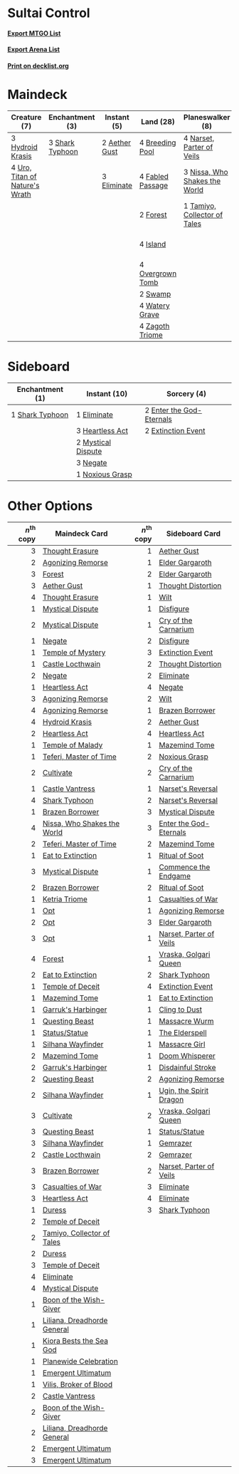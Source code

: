# Sultai Control

#### [Export MTGO List](../collection/Sultai%20Control/Sultai%20Control.txt)
#### [Export Arena List](../collection/Sultai%20Control/Sultai%20Control_arena.txt)
#### [Print on decklist.org](http://decklist.org/?deckmain=2%09Aether%20Gust%0A1%09Agonizing%20Remorse%0A4%09Breeding%20Pool%0A2%09Casualties%20of%20War%0A1%09Cultivate%0A3%09Eliminate%0A3%09Extinction%20Event%0A4%09Fabled%20Passage%0A2%09Forest%0A3%09Hydroid%20Krasis%0A4%09Island%0A4%09Narset,%20Parter%20of%20Veils%0A3%09Nissa,%20Who%20Shakes%20the%20World%0A4%09Overgrown%20Tomb%0A3%09Shark%20Typhoon%0A2%09Swamp%0A1%09Tamiyo,%20Collector%20of%20Tales%0A2%09Thought%20Erasure%0A4%09Uro,%20Titan%20of%20Nature's%20Wrath%0A4%09Watery%20Grave%0A4%09Zagoth%20Triome&deckside=1%09Eliminate%0A2%09Enter%20the%20God-Eternals%0A2%09Extinction%20Event%0A3%09Heartless%20Act%0A2%09Mystical%20Dispute%0A3%09Negate%0A1%09Noxious%20Grasp%0A1%09Shark%20Typhoon)
# Maindeck

|                                              Creature (7)                                               |                                     Enchantment (3)                                      |                                      Instant (5)                                       |                                         Land (28)                                         |                                            Planeswalker (8)                                            |                                         Sorcery (9)                                          |
|---------------------------------------------------------------------------------------------------------|------------------------------------------------------------------------------------------|----------------------------------------------------------------------------------------|-------------------------------------------------------------------------------------------|--------------------------------------------------------------------------------------------------------|----------------------------------------------------------------------------------------------|
|3 [Hydroid Krasis](http://gatherer.wizards.com/Pages/Card/Details.aspx?multiverseid=457327)              |3 [Shark Typhoon](http://gatherer.wizards.com/Pages/Card/Details.aspx?multiverseid=479587)|2 [Aether Gust](http://gatherer.wizards.com/Pages/Card/Details.aspx?multiverseid=466796)|4 [Breeding Pool](http://gatherer.wizards.com/Pages/Card/Details.aspx?multiverseid=97088)  |4 [Narset, Parter of Veils](http://gatherer.wizards.com/Pages/Card/Details.aspx?multiverseid=460988)    |1 [Agonizing Remorse](http://gatherer.wizards.com/Pages/Card/Details.aspx?multiverseid=476334)|
|4 [Uro, Titan of Nature's Wrath](http://gatherer.wizards.com/Pages/Card/Details.aspx?multiverseid=476480)|                                                                                          |3 [Eliminate](http://gatherer.wizards.com/Pages/Card/Details.aspx?multiverseid=485420)  |4 [Fabled Passage](http://gatherer.wizards.com/Pages/Card/Details.aspx?multiverseid=473206)|3 [Nissa, Who Shakes the World](http://gatherer.wizards.com/Pages/Card/Details.aspx?multiverseid=461096)|2 [Casualties of War](http://gatherer.wizards.com/Pages/Card/Details.aspx?multiverseid=461114)|
|                                                                                                         |                                                                                          |                                                                                        |2 [Forest](http://gatherer.wizards.com/Pages/Card/Details.aspx?multiverseid=439860)        |1 [Tamiyo, Collector of Tales](http://gatherer.wizards.com/Pages/Card/Details.aspx?multiverseid=461147) |1 [Cultivate](http://gatherer.wizards.com/Pages/Card/Details.aspx?multiverseid=442154)        |
|                                                                                                         |                                                                                          |                                                                                        |4 [Island](http://gatherer.wizards.com/Pages/Card/Details.aspx?multiverseid=439857)        |                                                                                                        |3 [Extinction Event](http://gatherer.wizards.com/Pages/Card/Details.aspx?multiverseid=479608) |
|                                                                                                         |                                                                                          |                                                                                        |4 [Overgrown Tomb](http://gatherer.wizards.com/Pages/Card/Details.aspx?multiverseid=405103)|                                                                                                        |2 [Thought Erasure](http://gatherer.wizards.com/Pages/Card/Details.aspx?multiverseid=452956)  |
|                                                                                                         |                                                                                          |                                                                                        |2 [Swamp](http://gatherer.wizards.com/Pages/Card/Details.aspx?multiverseid=439858)         |                                                                                                        |                                                                                              |
|                                                                                                         |                                                                                          |                                                                                        |4 [Watery Grave](http://gatherer.wizards.com/Pages/Card/Details.aspx?multiverseid=405114)  |                                                                                                        |                                                                                              |
|                                                                                                         |                                                                                          |                                                                                        |4 [Zagoth Triome](http://gatherer.wizards.com/Pages/Card/Details.aspx?multiverseid=479779) |                                                                                                        |                                                                                              |


# Sideboard

|                                     Enchantment (1)                                      |                                        Instant (10)                                         |                                            Sorcery (4)                                            |
|------------------------------------------------------------------------------------------|---------------------------------------------------------------------------------------------|---------------------------------------------------------------------------------------------------|
|1 [Shark Typhoon](http://gatherer.wizards.com/Pages/Card/Details.aspx?multiverseid=479587)|1 [Eliminate](http://gatherer.wizards.com/Pages/Card/Details.aspx?multiverseid=485420)       |2 [Enter the God-Eternals](http://gatherer.wizards.com/Pages/Card/Details.aspx?multiverseid=461123)|
|                                                                                          |3 [Heartless Act](http://gatherer.wizards.com/Pages/Card/Details.aspx?multiverseid=479611)   |2 [Extinction Event](http://gatherer.wizards.com/Pages/Card/Details.aspx?multiverseid=479608)      |
|                                                                                          |2 [Mystical Dispute](http://gatherer.wizards.com/Pages/Card/Details.aspx?multiverseid=473020)|                                                                                                   |
|                                                                                          |3 [Negate](http://gatherer.wizards.com/Pages/Card/Details.aspx?multiverseid=423707)          |                                                                                                   |
|                                                                                          |1 [Noxious Grasp](http://gatherer.wizards.com/Pages/Card/Details.aspx?multiverseid=466864)   |                                                                                                   |


# Other Options

|*n*<sup>th</sup> copy|                                            Maindeck Card                                             |*n*<sup>th</sup> copy|                                          Sideboard Card                                          |
|--------------------:|------------------------------------------------------------------------------------------------------|--------------------:|--------------------------------------------------------------------------------------------------|
|                    3|[Thought Erasure](http://gatherer.wizards.com/Pages/Card/Details.aspx?multiverseid=452956)            |                    1|[Aether Gust](http://gatherer.wizards.com/Pages/Card/Details.aspx?multiverseid=466796)            |
|                    2|[Agonizing Remorse](http://gatherer.wizards.com/Pages/Card/Details.aspx?multiverseid=476334)          |                    1|[Elder Gargaroth](http://gatherer.wizards.com/Pages/Card/Details.aspx?multiverseid=485502)        |
|                    3|[Forest](http://gatherer.wizards.com/Pages/Card/Details.aspx?multiverseid=439860)                     |                    2|[Elder Gargaroth](http://gatherer.wizards.com/Pages/Card/Details.aspx?multiverseid=485502)        |
|                    3|[Aether Gust](http://gatherer.wizards.com/Pages/Card/Details.aspx?multiverseid=466796)                |                    1|[Thought Distortion](http://gatherer.wizards.com/Pages/Card/Details.aspx?multiverseid=466871)     |
|                    4|[Thought Erasure](http://gatherer.wizards.com/Pages/Card/Details.aspx?multiverseid=452956)            |                    1|[Wilt](http://gatherer.wizards.com/Pages/Card/Details.aspx?multiverseid=479696)                   |
|                    1|[Mystical Dispute](http://gatherer.wizards.com/Pages/Card/Details.aspx?multiverseid=473020)           |                    1|[Disfigure](http://gatherer.wizards.com/Pages/Card/Details.aspx?multiverseid=442076)              |
|                    2|[Mystical Dispute](http://gatherer.wizards.com/Pages/Card/Details.aspx?multiverseid=473020)           |                    1|[Cry of the Carnarium](http://gatherer.wizards.com/Pages/Card/Details.aspx?multiverseid=457214)   |
|                    1|[Negate](http://gatherer.wizards.com/Pages/Card/Details.aspx?multiverseid=423707)                     |                    2|[Disfigure](http://gatherer.wizards.com/Pages/Card/Details.aspx?multiverseid=442076)              |
|                    1|[Temple of Mystery](http://gatherer.wizards.com/Pages/Card/Details.aspx?multiverseid=373571)          |                    3|[Extinction Event](http://gatherer.wizards.com/Pages/Card/Details.aspx?multiverseid=479608)       |
|                    1|[Castle Locthwain](http://gatherer.wizards.com/Pages/Card/Details.aspx?multiverseid=473203)           |                    2|[Thought Distortion](http://gatherer.wizards.com/Pages/Card/Details.aspx?multiverseid=466871)     |
|                    2|[Negate](http://gatherer.wizards.com/Pages/Card/Details.aspx?multiverseid=423707)                     |                    2|[Eliminate](http://gatherer.wizards.com/Pages/Card/Details.aspx?multiverseid=485420)              |
|                    1|[Heartless Act](http://gatherer.wizards.com/Pages/Card/Details.aspx?multiverseid=479611)              |                    4|[Negate](http://gatherer.wizards.com/Pages/Card/Details.aspx?multiverseid=423707)                 |
|                    3|[Agonizing Remorse](http://gatherer.wizards.com/Pages/Card/Details.aspx?multiverseid=476334)          |                    2|[Wilt](http://gatherer.wizards.com/Pages/Card/Details.aspx?multiverseid=479696)                   |
|                    4|[Agonizing Remorse](http://gatherer.wizards.com/Pages/Card/Details.aspx?multiverseid=476334)          |                    1|[Brazen Borrower](http://gatherer.wizards.com/Pages/Card/Details.aspx?multiverseid=473001)        |
|                    4|[Hydroid Krasis](http://gatherer.wizards.com/Pages/Card/Details.aspx?multiverseid=457327)             |                    2|[Aether Gust](http://gatherer.wizards.com/Pages/Card/Details.aspx?multiverseid=466796)            |
|                    2|[Heartless Act](http://gatherer.wizards.com/Pages/Card/Details.aspx?multiverseid=479611)              |                    4|[Heartless Act](http://gatherer.wizards.com/Pages/Card/Details.aspx?multiverseid=479611)          |
|                    1|[Temple of Malady](http://gatherer.wizards.com/Pages/Card/Details.aspx?multiverseid=380515)           |                    1|[Mazemind Tome](http://gatherer.wizards.com/Pages/Card/Details.aspx?multiverseid=485555)          |
|                    1|[Teferi, Master of Time](http://gatherer.wizards.com/Pages/Card/Details.aspx?multiverseid=489165)     |                    2|[Noxious Grasp](http://gatherer.wizards.com/Pages/Card/Details.aspx?multiverseid=466864)          |
|                    2|[Cultivate](http://gatherer.wizards.com/Pages/Card/Details.aspx?multiverseid=442154)                  |                    2|[Cry of the Carnarium](http://gatherer.wizards.com/Pages/Card/Details.aspx?multiverseid=457214)   |
|                    1|[Castle Vantress](http://gatherer.wizards.com/Pages/Card/Details.aspx?multiverseid=473204)            |                    1|[Narset's Reversal](http://gatherer.wizards.com/Pages/Card/Details.aspx?multiverseid=460989)      |
|                    4|[Shark Typhoon](http://gatherer.wizards.com/Pages/Card/Details.aspx?multiverseid=479587)              |                    2|[Narset's Reversal](http://gatherer.wizards.com/Pages/Card/Details.aspx?multiverseid=460989)      |
|                    1|[Brazen Borrower](http://gatherer.wizards.com/Pages/Card/Details.aspx?multiverseid=473001)            |                    3|[Mystical Dispute](http://gatherer.wizards.com/Pages/Card/Details.aspx?multiverseid=473020)       |
|                    4|[Nissa, Who Shakes the World](http://gatherer.wizards.com/Pages/Card/Details.aspx?multiverseid=461096)|                    3|[Enter the God-Eternals](http://gatherer.wizards.com/Pages/Card/Details.aspx?multiverseid=461123) |
|                    2|[Teferi, Master of Time](http://gatherer.wizards.com/Pages/Card/Details.aspx?multiverseid=489165)     |                    2|[Mazemind Tome](http://gatherer.wizards.com/Pages/Card/Details.aspx?multiverseid=485555)          |
|                    1|[Eat to Extinction](http://gatherer.wizards.com/Pages/Card/Details.aspx?multiverseid=476341)          |                    1|[Ritual of Soot](http://gatherer.wizards.com/Pages/Card/Details.aspx?multiverseid=452834)         |
|                    3|[Mystical Dispute](http://gatherer.wizards.com/Pages/Card/Details.aspx?multiverseid=473020)           |                    1|[Commence the Endgame](http://gatherer.wizards.com/Pages/Card/Details.aspx?multiverseid=460972)   |
|                    2|[Brazen Borrower](http://gatherer.wizards.com/Pages/Card/Details.aspx?multiverseid=473001)            |                    2|[Ritual of Soot](http://gatherer.wizards.com/Pages/Card/Details.aspx?multiverseid=452834)         |
|                    1|[Ketria Triome](http://gatherer.wizards.com/Pages/Card/Details.aspx?multiverseid=479770)              |                    1|[Casualties of War](http://gatherer.wizards.com/Pages/Card/Details.aspx?multiverseid=461114)      |
|                    1|[Opt](http://gatherer.wizards.com/Pages/Card/Details.aspx?multiverseid=442948)                        |                    1|[Agonizing Remorse](http://gatherer.wizards.com/Pages/Card/Details.aspx?multiverseid=476334)      |
|                    2|[Opt](http://gatherer.wizards.com/Pages/Card/Details.aspx?multiverseid=442948)                        |                    3|[Elder Gargaroth](http://gatherer.wizards.com/Pages/Card/Details.aspx?multiverseid=485502)        |
|                    3|[Opt](http://gatherer.wizards.com/Pages/Card/Details.aspx?multiverseid=442948)                        |                    1|[Narset, Parter of Veils](http://gatherer.wizards.com/Pages/Card/Details.aspx?multiverseid=460988)|
|                    4|[Forest](http://gatherer.wizards.com/Pages/Card/Details.aspx?multiverseid=439860)                     |                    1|[Vraska, Golgari Queen](http://gatherer.wizards.com/Pages/Card/Details.aspx?multiverseid=452963)  |
|                    2|[Eat to Extinction](http://gatherer.wizards.com/Pages/Card/Details.aspx?multiverseid=476341)          |                    2|[Shark Typhoon](http://gatherer.wizards.com/Pages/Card/Details.aspx?multiverseid=479587)          |
|                    1|[Temple of Deceit](http://gatherer.wizards.com/Pages/Card/Details.aspx?multiverseid=373734)           |                    4|[Extinction Event](http://gatherer.wizards.com/Pages/Card/Details.aspx?multiverseid=479608)       |
|                    1|[Mazemind Tome](http://gatherer.wizards.com/Pages/Card/Details.aspx?multiverseid=485555)              |                    1|[Eat to Extinction](http://gatherer.wizards.com/Pages/Card/Details.aspx?multiverseid=476341)      |
|                    1|[Garruk's Harbinger](http://gatherer.wizards.com/Pages/Card/Details.aspx?multiverseid=485508)         |                    1|[Cling to Dust](http://gatherer.wizards.com/Pages/Card/Details.aspx?multiverseid=476338)          |
|                    1|[Questing Beast](http://gatherer.wizards.com/Pages/Card/Details.aspx?multiverseid=473133)             |                    1|[Massacre Wurm](http://gatherer.wizards.com/Pages/Card/Details.aspx?multiverseid=214044)          |
|                    1|[Status/Statue](http://gatherer.wizards.com/Pages/Card/Details.aspx?multiverseid=452980)              |                    1|[The Elderspell](http://gatherer.wizards.com/Pages/Card/Details.aspx?multiverseid=461016)         |
|                    1|[Silhana Wayfinder](http://gatherer.wizards.com/Pages/Card/Details.aspx?multiverseid=489413)          |                    1|[Massacre Girl](http://gatherer.wizards.com/Pages/Card/Details.aspx?multiverseid=461026)          |
|                    2|[Mazemind Tome](http://gatherer.wizards.com/Pages/Card/Details.aspx?multiverseid=485555)              |                    1|[Doom Whisperer](http://gatherer.wizards.com/Pages/Card/Details.aspx?multiverseid=452819)         |
|                    2|[Garruk's Harbinger](http://gatherer.wizards.com/Pages/Card/Details.aspx?multiverseid=485508)         |                    1|[Disdainful Stroke](http://gatherer.wizards.com/Pages/Card/Details.aspx?multiverseid=420705)      |
|                    2|[Questing Beast](http://gatherer.wizards.com/Pages/Card/Details.aspx?multiverseid=473133)             |                    2|[Agonizing Remorse](http://gatherer.wizards.com/Pages/Card/Details.aspx?multiverseid=476334)      |
|                    2|[Silhana Wayfinder](http://gatherer.wizards.com/Pages/Card/Details.aspx?multiverseid=489413)          |                    1|[Ugin, the Spirit Dragon](http://gatherer.wizards.com/Pages/Card/Details.aspx?multiverseid=391948)|
|                    3|[Cultivate](http://gatherer.wizards.com/Pages/Card/Details.aspx?multiverseid=442154)                  |                    2|[Vraska, Golgari Queen](http://gatherer.wizards.com/Pages/Card/Details.aspx?multiverseid=452963)  |
|                    3|[Questing Beast](http://gatherer.wizards.com/Pages/Card/Details.aspx?multiverseid=473133)             |                    1|[Status/Statue](http://gatherer.wizards.com/Pages/Card/Details.aspx?multiverseid=452980)          |
|                    3|[Silhana Wayfinder](http://gatherer.wizards.com/Pages/Card/Details.aspx?multiverseid=489413)          |                    1|[Gemrazer](http://gatherer.wizards.com/Pages/Card/Details.aspx?multiverseid=479675)               |
|                    2|[Castle Locthwain](http://gatherer.wizards.com/Pages/Card/Details.aspx?multiverseid=473203)           |                    2|[Gemrazer](http://gatherer.wizards.com/Pages/Card/Details.aspx?multiverseid=479675)               |
|                    3|[Brazen Borrower](http://gatherer.wizards.com/Pages/Card/Details.aspx?multiverseid=473001)            |                    2|[Narset, Parter of Veils](http://gatherer.wizards.com/Pages/Card/Details.aspx?multiverseid=460988)|
|                    3|[Casualties of War](http://gatherer.wizards.com/Pages/Card/Details.aspx?multiverseid=461114)          |                    3|[Eliminate](http://gatherer.wizards.com/Pages/Card/Details.aspx?multiverseid=485420)              |
|                    3|[Heartless Act](http://gatherer.wizards.com/Pages/Card/Details.aspx?multiverseid=479611)              |                    4|[Eliminate](http://gatherer.wizards.com/Pages/Card/Details.aspx?multiverseid=485420)              |
|                    1|[Duress](http://gatherer.wizards.com/Pages/Card/Details.aspx?multiverseid=14557)                      |                    3|[Shark Typhoon](http://gatherer.wizards.com/Pages/Card/Details.aspx?multiverseid=479587)          |
|                    2|[Temple of Deceit](http://gatherer.wizards.com/Pages/Card/Details.aspx?multiverseid=373734)           |                     |                                                                                                  |
|                    2|[Tamiyo, Collector of Tales](http://gatherer.wizards.com/Pages/Card/Details.aspx?multiverseid=461147) |                     |                                                                                                  |
|                    2|[Duress](http://gatherer.wizards.com/Pages/Card/Details.aspx?multiverseid=14557)                      |                     |                                                                                                  |
|                    3|[Temple of Deceit](http://gatherer.wizards.com/Pages/Card/Details.aspx?multiverseid=373734)           |                     |                                                                                                  |
|                    4|[Eliminate](http://gatherer.wizards.com/Pages/Card/Details.aspx?multiverseid=485420)                  |                     |                                                                                                  |
|                    4|[Mystical Dispute](http://gatherer.wizards.com/Pages/Card/Details.aspx?multiverseid=473020)           |                     |                                                                                                  |
|                    1|[Boon of the Wish-Giver](http://gatherer.wizards.com/Pages/Card/Details.aspx?multiverseid=479563)     |                     |                                                                                                  |
|                    1|[Liliana, Dreadhorde General](http://gatherer.wizards.com/Pages/Card/Details.aspx?multiverseid=461024)|                     |                                                                                                  |
|                    1|[Kiora Bests the Sea God](http://gatherer.wizards.com/Pages/Card/Details.aspx?multiverseid=476303)    |                     |                                                                                                  |
|                    1|[Planewide Celebration](http://gatherer.wizards.com/Pages/Card/Details.aspx?multiverseid=461099)      |                     |                                                                                                  |
|                    1|[Emergent Ultimatum](http://gatherer.wizards.com/Pages/Card/Details.aspx?multiverseid=479705)         |                     |                                                                                                  |
|                    1|[Vilis, Broker of Blood](http://gatherer.wizards.com/Pages/Card/Details.aspx?multiverseid=466876)     |                     |                                                                                                  |
|                    2|[Castle Vantress](http://gatherer.wizards.com/Pages/Card/Details.aspx?multiverseid=473204)            |                     |                                                                                                  |
|                    2|[Boon of the Wish-Giver](http://gatherer.wizards.com/Pages/Card/Details.aspx?multiverseid=479563)     |                     |                                                                                                  |
|                    2|[Liliana, Dreadhorde General](http://gatherer.wizards.com/Pages/Card/Details.aspx?multiverseid=461024)|                     |                                                                                                  |
|                    2|[Emergent Ultimatum](http://gatherer.wizards.com/Pages/Card/Details.aspx?multiverseid=479705)         |                     |                                                                                                  |
|                    3|[Emergent Ultimatum](http://gatherer.wizards.com/Pages/Card/Details.aspx?multiverseid=479705)         |                     |                                                                                                  |

